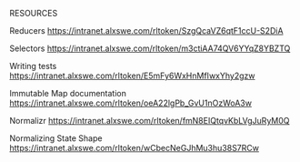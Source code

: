RESOURCES


Reducers
https://intranet.alxswe.com/rltoken/SzgQcaVZ6qtF1ccU-S2DiA

Selectors
https://intranet.alxswe.com/rltoken/m3ctiAA74QV6YYqZ8YBZTQ

Writing tests
https://intranet.alxswe.com/rltoken/E5mFy6WxHnMfIwxYhy2gzw

Immutable Map documentation
https://intranet.alxswe.com/rltoken/oeA22lgPb_GvU1nOzWoA3w

Normalizr
https://intranet.alxswe.com/rltoken/fmN8EIQtqvKbLVgJuRyM0Q

Normalizing State Shape
https://intranet.alxswe.com/rltoken/wCbecNeGJhMu3hu38S7RCw
